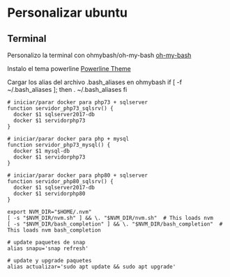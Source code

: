# Personalizar ubuntu

## Terminal
Personalizo la terminal con ohmybash/oh-my-bash [oh-my-bash](https://github.com/ohmybash/oh-my-bash)

Instalo el tema powerline [Powerline Theme](https://github.com/ohmybash/oh-my-bash/tree/master/themes/powerline)

Cargar los alias del archivo .bash_aliases en ohmybash
if [ -f ~/.bash_aliases ]; then
  . ~/.bash_aliases
fi

```
# iniciar/parar docker para php73 + sqlserver
function servidor_php73_sqlsrv() {
  docker $1 sqlserver2017-db
  docker $1 servidorphp73
}

# iniciar/parar docker para php + mysql
function servidor_php73_mysql() {
  docker $1 mysql-db
  docker $1 servidorphp73
}

# iniciar/parar docker para php80 + sqlserver
function servidor_php80_sqlsrv() {
  docker $1 sqlserver2017-db
  docker $1 servidorphp80
}

export NVM_DIR="$HOME/.nvm"
[ -s "$NVM_DIR/nvm.sh" ] && \. "$NVM_DIR/nvm.sh"  # This loads nvm
[ -s "$NVM_DIR/bash_completion" ] && \. "$NVM_DIR/bash_completion"  # This loads nvm bash_completion

# update paquetes de snap
alias snapu='snap refresh'

# update y upgrade paquetes
alias actualizar='sudo apt update && sudo apt upgrade'
```